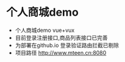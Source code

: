 # 个人商城demo

* 个人商城demo vue+vux
* 目前登录注册接口,商品列表接口已完善
* 为部署在github.io 登录验证路由拦截已剔除
* 项目路径 http://www.mteen.cn:8080

